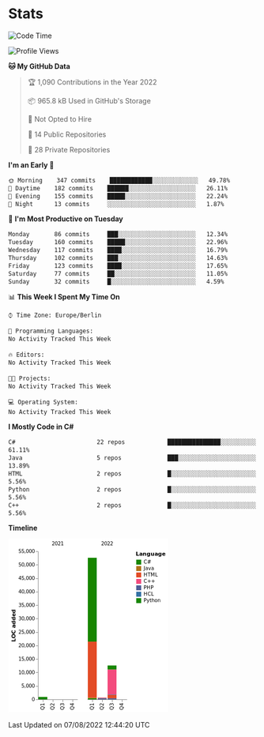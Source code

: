 # Stats
<!--START_SECTION:waka-->
![Code Time](http://img.shields.io/badge/Code%20Time-41%20mins-blue)

![Profile Views](http://img.shields.io/badge/Profile%20Views-15-blue)

**🐱 My GitHub Data**

> 🏆 1,090 Contributions in the Year 2022
 >
> 📦 965.8 kB Used in GitHub's Storage
 >
> 🚫 Not Opted to Hire
 >
> 📜 14 Public Repositories
 >
> 🔑 28 Private Repositories  
 >
**I'm an Early 🐤**

```text
🌞 Morning    347 commits    ████████████░░░░░░░░░░░░░   49.78% 
🌆 Daytime    182 commits    ██████░░░░░░░░░░░░░░░░░░░   26.11% 
🌃 Evening    155 commits    █████░░░░░░░░░░░░░░░░░░░░   22.24% 
🌙 Night      13 commits     ░░░░░░░░░░░░░░░░░░░░░░░░░   1.87%

```

📅 **I'm Most Productive on Tuesday**

```text
Monday       86 commits     ███░░░░░░░░░░░░░░░░░░░░░░   12.34% 
Tuesday      160 commits    █████░░░░░░░░░░░░░░░░░░░░   22.96% 
Wednesday    117 commits    ████░░░░░░░░░░░░░░░░░░░░░   16.79% 
Thursday     102 commits    ███░░░░░░░░░░░░░░░░░░░░░░   14.63% 
Friday       123 commits    ████░░░░░░░░░░░░░░░░░░░░░   17.65% 
Saturday     77 commits     ██░░░░░░░░░░░░░░░░░░░░░░░   11.05% 
Sunday       32 commits     █░░░░░░░░░░░░░░░░░░░░░░░░   4.59%

```

📊 **This Week I Spent My Time On**

```text
⌚︎ Time Zone: Europe/Berlin

💬 Programming Languages: 
No Activity Tracked This Week

🔥 Editors: 
No Activity Tracked This Week

🐱‍💻 Projects: 
No Activity Tracked This Week

💻 Operating System: 
No Activity Tracked This Week

```

**I Mostly Code in C#**

```text
C#                       22 repos            ███████████████░░░░░░░░░░   61.11% 
Java                     5 repos             ███░░░░░░░░░░░░░░░░░░░░░░   13.89% 
HTML                     2 repos             █░░░░░░░░░░░░░░░░░░░░░░░░   5.56% 
Python                   2 repos             █░░░░░░░░░░░░░░░░░░░░░░░░   5.56% 
C++                      2 repos             █░░░░░░░░░░░░░░░░░░░░░░░░   5.56%

```

**Timeline**

![Chart not found](https://raw.githubusercontent.com/LNA-DEV/LNA-DEV/main/charts/bar_graph.png)

 Last Updated on 07/08/2022 12:44:20 UTC
<!--END_SECTION:waka-->